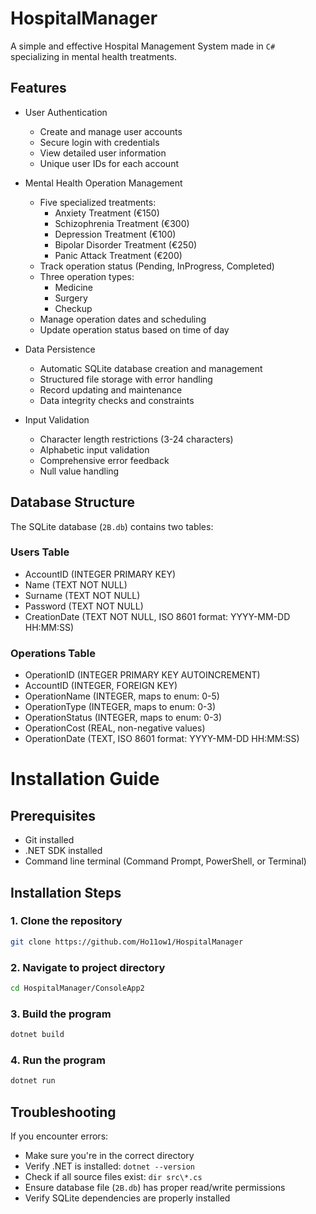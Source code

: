 # HospitalManager

A simple and effective Hospital Management System made in `C#` specializing in mental health treatments.

## Features

- User Authentication
  - Create and manage user accounts
  - Secure login with credentials
  - View detailed user information
  - Unique user IDs for each account

- Mental Health Operation Management
  - Five specialized treatments:
    - Anxiety Treatment (€150)
    - Schizophrenia Treatment (€300)
    - Depression Treatment (€100)
    - Bipolar Disorder Treatment (€250)
    - Panic Attack Treatment (€200)
  - Track operation status (Pending, InProgress, Completed)
  - Three operation types:
    - Medicine
    - Surgery
    - Checkup
  - Manage operation dates and scheduling
  - Update operation status based on time of day

- Data Persistence
  - Automatic SQLite database creation and management
  - Structured file storage with error handling
  - Record updating and maintenance
  - Data integrity checks and constraints

- Input Validation
  - Character length restrictions (3-24 characters)
  - Alphabetic input validation
  - Comprehensive error feedback
  - Null value handling

## Database Structure

The SQLite database (`2B.db`) contains two tables:

### Users Table
- AccountID (INTEGER PRIMARY KEY)
- Name (TEXT NOT NULL)
- Surname (TEXT NOT NULL)
- Password (TEXT NOT NULL)
- CreationDate (TEXT NOT NULL, ISO 8601 format: YYYY-MM-DD HH:MM:SS)

### Operations Table
- OperationID (INTEGER PRIMARY KEY AUTOINCREMENT)
- AccountID (INTEGER, FOREIGN KEY)
- OperationName (INTEGER, maps to enum: 0-5)
- OperationType (INTEGER, maps to enum: 0-3)
- OperationStatus (INTEGER, maps to enum: 0-3)
- OperationCost (REAL, non-negative values)
- OperationDate (TEXT, ISO 8601 format: YYYY-MM-DD HH:MM:SS)

# Installation Guide

## Prerequisites
- Git installed
- .NET SDK installed
- Command line terminal (Command Prompt, PowerShell, or Terminal)

## Installation Steps

### 1. Clone the repository
```bash
git clone https://github.com/Ho11ow1/HospitalManager
```

### 2. Navigate to project directory
```bash
cd HospitalManager/ConsoleApp2
```

### 3. Build the program
```bash
dotnet build
```

### 4. Run the program
```bash
dotnet run
```

## Troubleshooting

If you encounter errors:

- Make sure you're in the correct directory
- Verify .NET is installed: `dotnet --version`
- Check if all source files exist: `dir src\*.cs`
- Ensure database file (`2B.db`) has proper read/write permissions
- Verify SQLite dependencies are properly installed

